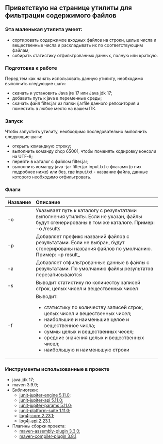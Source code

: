 ## Приветствую на странице утилиты для фильтрации содержимого файлов
### Эта маленькая утилита умеет:
* сортировать содержимое входных файлов на строки, целые числа и вещественные числа и раскладывать их по соответствующим файлам; 
* собирать статистику отфильтрованных данных, полную или краткую.

### Подготовка к работе
Перед тем как начать использовать данную утилиту, необходимо выполнить следующие шаги:
* скачать и установить Java jre 17 или Java jdk 17;  
* добавить путь к java в переменные среды;
* скачать файл filter.jar из папки /jarfile данного репозитория и поместить в любое место на вашем ПК. 

### Запуск
Чтобы запустить утилиту, необходимо последовательно выполнить следующие шаги:
* открыть командную строку;
* выполнить команду chcp 65001, чтобы поменять кодировку консоли на UTF-8;
* перейти в каталог с файлом filter.jar;
* выполнить команду java -jar filter.jar input.txt с флагами (о них подробнее ниже) или без, где input.txt - название файла, данные которого необходимо отфильтровать.

### Флаги

| Название | Описание|
| :--- | :--- |
| -o | Указывает путь к каталогу с результатами выполнения утилиты. Если не указан, файлы будут сгенерированы в том же каталоге. Пример: -o /results |
| -p | Добавляет префикс названий файлов с результатами. Если не выбран, будут сгенерированы названия файлов по умолчанию. Пример: -p result_ |
| -a | Добавляет отфильтрованные данные в файлы с результатами. По умолчанию файлы результатов перезаписываются |
| -s | Выводит статистику по количеству записей строк, целых чисел и вещественных чисел |
| -f | Выводит: <ul><li>статистику по количеству записей строк, целых чисел и вещественных чисел;</li><li>наибольшие и наименьшие целое и вещественное числа;</li><li>суммы целых и вещественных чесел;</li><li>средние значения целых и вещественных чисел;</li><li>наибольшую и наименьшую строки</li></ul> |

### Инструменты использованные в проекте
* java jdk 17;
* maven 3.9.9;
* Библиотеки:
  * [junit-jupiter-engine 5.11.0](https://mvnrepository.com/artifact/org.junit.jupiter/junit-jupiter-engine/5.11.0);
  * [junit-jupiter-api 5.11.0](https://mvnrepository.com/artifact/org.junit.jupiter/junit-jupiter-api/5.11.0);
  * [junit-jupiter-params 5.11.0](https://mvnrepository.com/artifact/org.junit.jupiter/junit-jupiter-params/5.11.0);
  * [junit-platform-suite 1.11.0](https://mvnrepository.com/artifact/org.junit.platform/junit-platform-suite-api/1.11.0);
  * [log4j-core 2.23.1](https://mvnrepository.com/artifact/org.apache.logging.log4j/log4j-core/2.23.1);
  * [log4j-api 2.23.1](https://mvnrepository.com/artifact/org.apache.logging.log4j/log4j-api/2.23.1).
* Плагины сборки проекта:
  * [maven-assembly-plugin 3.3.0](https://mvnrepository.com/artifact/org.apache.maven.plugins/maven-assembly-plugin/3.3.0);
  * [maven-compiler-plugin 3.8.1](https://mvnrepository.com/artifact/org.apache.maven.plugins/maven-compiler-plugin/3.8.1).